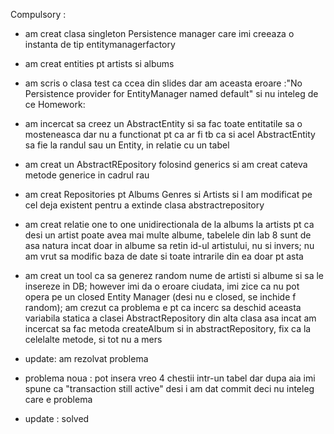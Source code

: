 Compulsory :
- am creat clasa singleton Persistence manager care imi creeaza o instanta de tip entitymanagerfactory
- am creat entities pt artists si albums
- am scris o clasa test ca ccea din slides dar am aceasta eroare :"No Persistence provider for EntityManager named default" si nu inteleg de ce
Homework:
- am incercat sa creez un AbstractEntity si sa fac toate entitatile sa o mosteneasca dar nu a functionat pt ca ar fi tb ca si acel AbstractEntity sa fie la randul sau un Entity, in relatie cu un tabel
- am creat un AbstractREpository folosind generics si am creat cateva metode generice in cadrul rau
- am creat Repositories pt Albums Genres si Artists si l am modificat pe cel deja existent pentru a extinde clasa abstractrepository
- am creat relatie one to one unidirectionala de la albums la artists pt ca desi un artist poate avea mai multe albume, tabelele din lab 8 sunt de asa natura incat doar in albume sa retin id-ul artistului, nu si invers; nu am vrut sa modific baza de date si toate intrarile din ea doar pt asta
- am creat un tool ca sa generez random nume de artisti si albume si sa le insereze in DB; however imi da o eroare ciudata, imi zice ca nu pot opera pe un closed Entity Manager (desi nu e closed, se inchide f random); am crezut ca problema e pt ca incerc sa deschid aceasta variabila statica a clasei AbstractRepository din alta clasa asa incat am incercat sa fac metoda createAlbum si in abstractRepository, fix ca la celelalte metode, si tot nu a mers

- update: am rezolvat problema
- problema noua : pot insera vreo 4 chestii intr-un tabel dar dupa aia imi spune ca "transaction still active" desi i am dat commit deci nu inteleg care e problema
- update : solved
